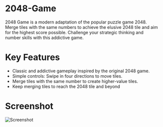 # 2048-Game
2048 Game is a modern adaptation of the popular puzzle game 2048. Merge tiles with the same numbers to achieve the elusive 2048 tile and aim for the highest score possible. Challenge your strategic thinking and number skills with this addictive game.
# Key Features
- Classic and addictive gameplay inspired by the original 2048 game.
- Simple controls: Swipe in four directions to move tiles.
- Merge tiles with the same number to create higher-value tiles.
- Keep merging tiles to reach the 2048 tile and beyond
# Screenshot
![Screenshot ](https://github.com/sharian43/2048/assets/114778798/865b04dc-a1a2-472d-abf3-770ec230e86f)

